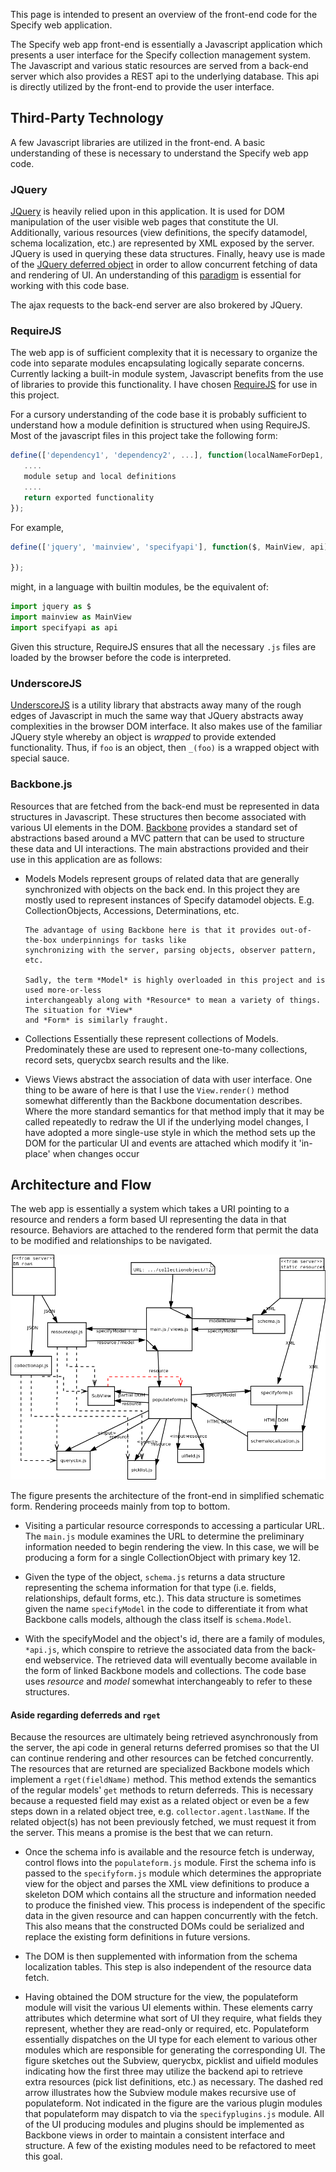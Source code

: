 This page is intended to present an overview of the front-end code for the Specify web application.

The Specify web app front-end is essentially a Javascript application which presents a user
interface for the Specify collection management system. The Javascript and various static resources
are served from a back-end server which also provides a REST api to the underlying database. This api
is directly utilized by the front-end to provide the user interface.

Third-Party Technology
----------------------

A few Javascript libraries are utilized in the front-end. A basic understanding of these is necessary
to understand the Specify web app code.

### JQuery

[JQuery](http://docs.jquery.com/Main_Page) is heavily relied upon in
this application. It is used for DOM manipulation of the user visible
web pages that constitute the UI. Additionally, various resources
(view definitions, the specify datamodel, schema localization, etc.)
are represented by XML exposed by the server. JQuery is used in
querying these data structures.  Finally, heavy use is made of the
[JQuery deferred
object](http://api.jquery.com/category/deferred-object/) in order to
allow concurrent fetching of data and rendering of UI. An
understanding of this
[paradigm](http://en.wikipedia.org/wiki/Promise_(programming)) is
essential for working with this code base.

The ajax requests to the back-end server are also brokered by JQuery.


### RequireJS

The web app is of sufficient complexity that it is necessary to organize the code into separate
modules encapsulating logically separate concerns. Currently lacking a built-in module system,
Javascript benefits from the use of libraries to provide this functionality. I have
chosen [RequireJS](http://requirejs.org/) for use in this project.

For a cursory understanding of the code base it is probably sufficient to understand how a module
definition is structured when using RequireJS. Most of the javascript files in this project take the
following form:

```javascript
define(['dependency1', 'dependency2', ...], function(localNameForDep1, localNameForDep2, ...) {
   ....
   module setup and local definitions
   ....
   return exported functionality
});
```

For example,

```javascript
define(['jquery', 'mainview', 'specifyapi'], function($, MainView, api) {

});
```

might, in a language with builtin modules, be the equivalent of:

```python
import jquery as $
import mainview as MainView
import specifyapi as api
```

Given this structure, RequireJS ensures that all the necessary `.js`  files are loaded
by the browser before the code is interpreted.

### UnderscoreJS

[UnderscoreJS](http://documentcloud.github.com/underscore/) is a utility library that
abstracts away many of the rough edges of Javascript in much the same way that JQuery abstracts away
complexities in the browser DOM interface. It also makes use of the familiar JQuery style whereby an
object is *wrapped* to provide extended functionality. Thus, if ` foo ` is an object,
then ` _(foo) ` is a wrapped object with special sauce.

### Backbone.js

Resources that are fetched from the back-end must be represented in data structures in
Javascript. These structures then become associated with various UI elements in the
DOM. [Backbone](http://documentcloud.github.com/backbone/) provides a standard set of
abstractions based around a MVC pattern that can be used to structure these data and UI
interactions. The main abstractions provided and their use in this application are as follows:

* Models
      Models represent groups of related data that are generally synchronized with objects on the
      back end. In this project they are mostly used to represent instances of Specify datamodel
      objects. E.g. CollectionObjects, Accessions, Determinations, etc.

      The advantage of using Backbone here is that it provides out-of-the-box underpinnings for tasks like
      synchronizing with the server, parsing objects, observer pattern, etc.

      Sadly, the term *Model* is highly overloaded in this project and is used more-or-less
      interchangeably along with *Resource* to mean a variety of things. The situation for *View*
      and *Form* is similarly fraught.

* Collections
      Essentially these represent collections of Models. Predominately these are used
      to represent one-to-many collections, record sets, querycbx search results and the like.

* Views
      Views abstract the association of data with user interface. One thing to be aware of here is that I
      use the ` View.render() ` method somewhat differently than the Backbone documentation
      describes. Where the more standard semantics for that method imply that it may be called repeatedly
      to redraw the UI if the underlying model changes, I have adopted a more single-use style in which
      the method sets up the DOM for the particular UI and events are attached which modify it 'in-place'
      when changes occur

Architecture and Flow
---------------------

The web app is essentially a system which takes a URI pointing to a resource and renders a form
based UI representing the data in that resource. Behaviors are attached to the rendered form that
permit the data to be modified and relationships to be navigated.

![](images/specify_webapp_frontend.png?raw=true)

The figure presents the architecture of the front-end in simplified schematic form. Rendering
proceeds mainly from top to bottom.

*   Visiting a particular resource corresponds to accessing a particular
    URL. The `main.js` module examines the URL to determine the preliminary information
    needed to begin rendering the view. In this case, we will be producing a form for a single
    CollectionObject with primary key 12.

*   Given the type of the object, `schema.js` returns a data structure representing the
    schema information for that type (i.e. fields, relationships, default forms, etc.). This data
    structure is sometimes given the name ` specifyModel ` in the code to differentiate
    it from what Backbone calls models, although the class itself is `schema.Model`.

*   With the specifyModel and the object's id, there are a family of modules, `*api.js`,
    which conspire to retrieve the associated data from the back-end webservice. The retrieved data
    will eventually become available in the form of linked Backbone models and collections. The code
    base uses *resource* and *model* somewhat interchangeably to refer to these structures.

#### Aside regarding deferreds and `rget`

Because the resources are ultimately being retrieved asynchronously from the server, the api
code in general returns deferred promises so that the UI can continue rendering and other
resources can be fetched concurrently. The resources that are returned are specialized Backbone
models which implement a `rget(fieldName)` method. This method extends the semantics
of the regular models' ` get ` methods to return deferreds. This is necessary because
a requested field may exist as a related object or even be a few steps down in a related object
tree, e.g. `collector.agent.lastName`. If the related object(s) has not been previously
fetched, we must request it from the server. This means a promise is the best that we can
return.

*   Once the schema info is available and the resource fetch is underway, control flows into
    the `populateform.js` module. First the schema info is passed to the `
    specifyform.js ` module which determines the appropriate view for the object and parses
    the XML view definitions to produce a skeleton DOM which contains all the structure and
    information needed to produce the finished view. This process is independent of the specific
    data in the given resource and can happen concurrently with the fetch. This also means that the
    constructed DOMs could be serialized and replace the existing form definitions in future
    versions.

*   The DOM is then supplemented with information from the schema localization tables. This step is
    also independent of the resource data fetch.

*   Having obtained the DOM structure for the view, the populateform module will visit the various
    UI elements within. These elements carry attributes which determine what sort of UI they
    require, what fields they represent, whether they are read-only or required, etc. Populateform
    essentially dispatches on the UI type for each element to various other modules which are
    responsible for generating the corresponding UI. The figure sketches out the Subview, querycbx,
    picklist and uifield modules indicating how the first three may utilize the backend api to
    retrieve extra resources (pick list definitions, etc.) as necessary. The dashed red arrow
    illustrates how the Subview module makes recursive use of populateform. Not indicated in the
    figure are the various plugin modules that populateform may dispatch to via
    the `specifyplugins.js` module. All of the UI producing modules and plugins should be
    implemented as Backbone views in order to maintain a consistent interface and structure. A few
    of the existing modules need to be refactored to meet this goal.
